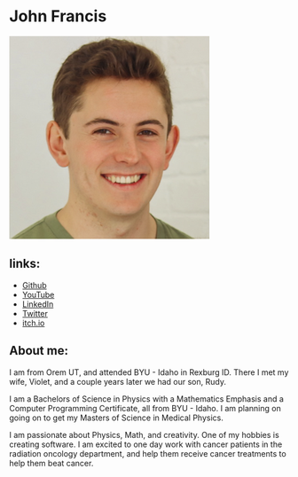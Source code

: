 # John Francis

![Profile picture](docs/assets/profile.png)

## links:
* [Github](https://github.com/john9francis/)
* [YouTube](https://www.youtube.com/channel/UCDJQomy5ICn2fkJWiCm9Dig)
* [LinkedIn](https://www.linkedin.com/in/john-francis-472a4513a/)
* [Twitter](https://twitter.com/john9francis)
* [itch.io](https://john9francis.itch.io/)

## About me:
I am from Orem UT, and attended BYU - Idaho in Rexburg ID. There I met my wife, Violet, and a couple years later we had our son, Rudy.

I am a Bachelors of Science in Physics with a Mathematics Emphasis and a Computer Programming Certificate, all from BYU - Idaho. I am planning on going on to get my Masters of Science in Medical Physics. 

I am passionate about Physics, Math, and creativity. One of my hobbies is creating software. I am excited to one day work with cancer patients in the radiation oncology department, and help them receive cancer treatments to help them beat cancer. 


